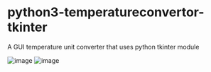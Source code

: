 # python3-temperatureconvertor-tkinter
A GUI temperature unit converter that uses python tkinter module

![image](https://user-images.githubusercontent.com/76445159/161459791-3a3a69f2-db3d-4d47-a784-00981fdcd758.png)
![image](https://user-images.githubusercontent.com/76445159/161459860-32bbd908-4ddf-4b76-91a8-eb8c1e431cfd.png)
